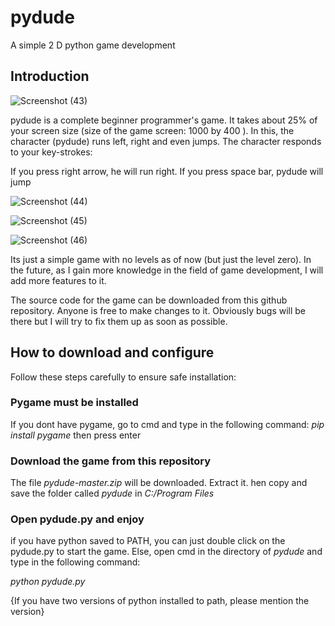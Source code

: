 # pydude
A simple 2 D python game development

## Introduction

![Screenshot (43)](https://user-images.githubusercontent.com/55954313/84044905-c8c18a80-a9c5-11ea-8bdc-9aa3049302d6.png)

pydude is a complete beginner programmer's game. It takes about 25% of your screen size (size of the game screen: 1000 by 400 ). In this, the character (pydude) runs left, right and even jumps.
The character responds to your key-strokes:

If you press right arrow, he will run right. If you press space bar, pydude will jump

![Screenshot (44)](https://user-images.githubusercontent.com/55954313/84044960-dd058780-a9c5-11ea-9fee-2e800c08a14c.png)

![Screenshot (45)](https://user-images.githubusercontent.com/55954313/84045016-edb5fd80-a9c5-11ea-93c7-2693aaaf6bf9.png)

![Screenshot (46)](https://user-images.githubusercontent.com/55954313/84045073-fd354680-a9c5-11ea-9af5-ee4508d4fcf5.png)

Its just a simple game with no levels as of now (but just the level zero). In the future, as I gain more knowledge in the field of game development, I will add more features to it.

The source code for the game can be downloaded from this github repository. Anyone is free to make changes to it. Obviously bugs will be there but I will try to fix them up as soon as possible.

## How to download and configure

Follow these steps carefully to ensure safe installation:

### Pygame must be installed

If you dont have pygame, go to cmd and type in the following command:
*pip install pygame*
then press enter

### Download the game from this repository

The file *pydude-master.zip* will be downloaded. Extract it. hen copy and save the folder called *pydude* in *C:/Program Files*

### Open pydude.py and enjoy

if you have python saved to PATH, you can just double click on the pydude.py to start the game. Else, open cmd in the directory of *pydude* and type in the following command:

*python pydude.py*

{If you have two versions of python installed to path, please mention the version}
